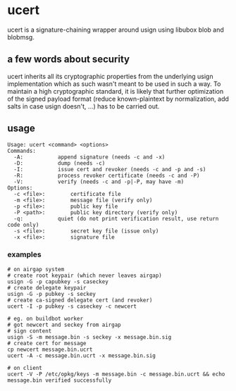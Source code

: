 # ucert

ucert is a signature-chaining wrapper around usign using libubox blob and blobmsg. 

## a few words about security
ucert inherits all its cryptographic properties from the underlying usign implementation which as such wasn't meant to be used in such a way.
To maintain a high cryptographic standard, it is likely that further optimization of the signed payload format (reduce known-plaintext by normalization, add salts in case usign doesn't, ...) has to be carried out.

## usage
```shell
Usage: ucert <command> <options>
Commands:
  -A:			append signature (needs -c and -x)
  -D:			dump (needs -c)
  -I:			issue cert and revoker (needs -c and -p and -s)
  -R:			process revoker certificate (needs -c and -P)
  -V:			verify (needs -c and -p|-P, may have -m)
Options:
  -c <file>:		certificate file
  -m <file>:		message file (verify only)
  -p <file>:		public key file
  -P <path>:		public key directory (verify only)
  -q:			quiet (do not print verification result, use return code only)
  -s <file>:		secret key file (issue only)
  -x <file>:		signature file
```

### examples
```shell
# on airgap system
# create root keypair (which never leaves airgap)
usign -G -p capubkey -s caseckey
# create delegate keypair
usign -G -p pubkey -s seckey
# create ca-signed delegate cert (and revoker)
ucert -I -p pubkey -s caseckey -c newcert

# eg. on buildbot worker
# got newcert and seckey from airgap
# sign content
usign -S -m message.bin -s seckey -x message.bin.sig
# create cert for message
cp newcert message.bin.ucrt
ucert -A -c message.bin.ucrt -x message.bin.sig

# on client
ucert -V -P /etc/opkg/keys -m message.bin -c message.bin.ucrt && echo message.bin verified successfully
```

